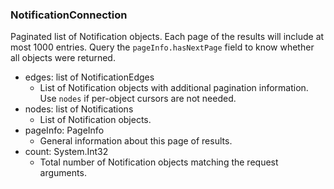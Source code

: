 ### NotificationConnection
Paginated list of Notification objects. Each page of the results will include at most 1000 entries. Query the `pageInfo.hasNextPage` field to know whether all objects were returned.

- edges: list of NotificationEdges
  - List of Notification objects with additional pagination information. Use `nodes` if per-object cursors are not needed.
- nodes: list of Notifications
  - List of Notification objects.
- pageInfo: PageInfo
  - General information about this page of results.
- count: System.Int32
  - Total number of Notification objects matching the request arguments.
